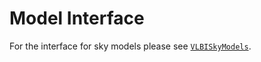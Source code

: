 # Model Interface

For the interface for sky models please see [`VLBISkyModels`](https://github.com/EHTJulia/VLBISkyModels.jl).